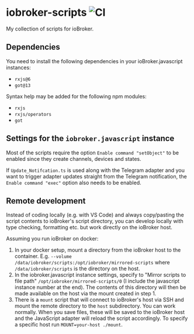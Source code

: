 # iobroker-scripts ![CI](https://github.com/agross/iobroker-scripts/actions/workflows/typescript.yml/badge.svg)

My collection of scripts for ioBroker.

## Dependencies

You need to install the following dependencies in your ioBroker.javascript instances:

* `rxjs@6`
* `got@13`

Syntax help may be added for the following npm modules:

* `rxjs`
* `rxjs/operators`
* `got`

## Settings for the `iobroker.javascript` instance

Most of the scripts require the option `Enable command "setObject"` to be
enabled since they create channels, devices and states.

If `Update_Notifcation.ts` is used along with the Telegram adapter and you want
to trigger adapter updates straight from the Telegram notification, the
`Enable command "exec"` option also needs to be enabled.

## Remote development

Instead of coding locally (e.g. with VS Code) and always copy/pasting the script
contents to ioBroker's script directory, you can develop locally with type
checking, formatting etc. but work directly on the ioBroker host.

Assuming you run ioBroker on docker:

1. In your docker setup, mount a directory from the ioBroker host to the
   container. E.g. `--volume
   /data/iobroker/scripts:/opt/iobroker/mirrored-scripts` where
   `/data/iobroker/scripts` is the directory on the host.
1. In the iobroker.javascript instance settings, specify to "Mirror scripts to
   file path" `/opt/iobroker/mirrored-scripts/0` (I include the javascript
   instance number at the end). The contents of this directory will then be made
   available on the host via the mount created in step 1.
1. There is a `mount` script that will connect to ioBroker's host via SSH and
   mount the remote directory to the `host` subdirectory. You can work normally.
   When you save files, these will be saved to the ioBroker host and the
   JavaScript adapter will reload the script accordingly. To specify a specific
   host run `MOUNT=your-host ./mount`.
